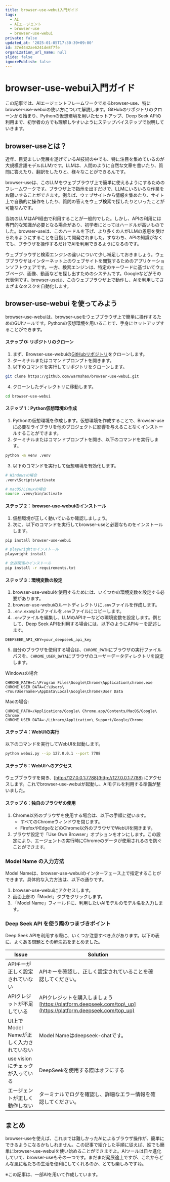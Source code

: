 ```yaml
---
title: browser-use-webui入門ガイド
tags:
  - AI
  - AIエージェント
  - browser-use
  - browser-use-webui
private: false
updated_at: '2025-01-05T17:30:39+09:00'
id: 37e4442ae6241de8f7fe
organization_url_name: null
slide: false
ignorePublish: false
---
```

# browser-use-webui入門ガイド

この記事では、AIエージェントフレームワークであるbrowser-use、特にbrowser-use-webuiの使い方について解説します。GitHubのリポジトリのクローンから始まり、Pythonの仮想環境を用いたセットアップ、Deep Seek APIの利用まで、初学者の方でも理解しやすいようにステップバイステップで説明していきます。

## browser-useとは？

近年、目覚ましい発展を遂げているAI技術の中でも、特に注目を集めているのが大規模言語モデル(LLM)です。LLMは、人間のように自然な文章を書いたり、質問に答えたり、翻訳をしたりと、様々なことができるんです。

browser-useは、このLLMをウェブブラウザ上で簡単に使えるようにするためのフレームワークです。ブラウザ上で指示を出すだけで、LLMにいろいろな作業をお願いすることができます。例えば、ウェブサイトから情報を集めたり、サイト上で自動的に操作をしたり、質問の答えをウェブ検索で探したりといったことが可能なんです。

当初のLLMはAPI経由で利用することが一般的でした。しかし、APIの利用には専門的な知識が必要となる場合があり、初学者にとってはハードルが高いものでした。browser-useは、このハードルを下げ、より多くの人がLLMの恩恵を受けられるようにすることを目指して開発されました。すなわち、APIの知識がなくても、ブラウザを操作するだけでAIを利用できるようになるのです。

ウェブブラウザと検索エンジンの違いについて少し補足しておきましょう。ウェブブラウザはインターネット上のウェブサイトを閲覧するためのアプリケーションソフトウェアです。一方、検索エンジンは、特定のキーワードに基づいてウェブページ、画像、動画などを探し出すためのシステムです。Googleなどがその代表例です。browser-useは、このウェブブラウザ上で動作し、AIを利用してさまざまなタスクを自動化します。

## browser-use-webui を使ってみよう

browser-use-webuiは、browser-useをウェブブラウザ上で簡単に操作するためのGUIツールです。Pythonの仮想環境を用いることで、手身にセットアップすることができます。


#### ステップ 0: リポジトリのクローン

1. まず、Browser-use-webuiの[GitHubリポジトリ](https://github.com/warmshao/browser-use-webui)をクローンします。
2. ターミナルまたはコマンドプロンプトを開きます。
3. 以下のコマンドを実行してリポジトリをクローンします。

```bash
git clone https://github.com/warmshao/browser-use-webui.git
```

4. クローンしたディレクトリに移動します。

```bash
cd browser-use-webui
```

#### ステップ 1：Python仮想環境の作成

1. Pythonの仮想環境を作成します。仮想環境を作成することで、Browser-useに必要なライブラリを他のプロジェクトに影響を与えることなくインストールすることができます。
2. ターミナルまたはコマンドプロンプトを開き、以下のコマンドを実行します。

```bash
python -m venv .venv
```

3. 以下のコマンドを実行して仮想環境を有効化します。

```bash
# Windowsの場合
.venv\Scripts\activate

# macOS/Linuxの場合
source .venv/bin/activate
```

#### ステップ 2： browser-use-webuiのインストール

1. 仮想環境が正しく動いているか確認しましょう。
2. 次に、以下のコマンドを実行してbrowser-useと必要なものをインストールします。

```bash
pip install browser-use-webui

# playwrightのインストール
playwright install

# 依存関係のインストール
pip install -r requirements.txt
```

#### ステップ 3：環境変数の設定

1. browser-use-webuiを使用するためには、いくつかの環境変数を設定する必要があります。
2. browser-use-webuiのルートディレクトリに`.env`ファイルを作成します。
3. `.env.example`ファイルを`.env`ファイルにコピーします。
4. `.env`ファイルを編集し、LLMのAPIキーなどの環境変数を設定します。例として、Deep Seek APIを利用する場合には、以下のようにAPIキーを記述します。

```plaintext
DEEPSEEK_API_KEY=your_deepseek_api_key
```

5. 自分のブラウザを使用する場合は、`CHROME_PATH`にブラウザの実行ファイルパスを、`CHROME_USER_DATA`にブラウザのユーザーデータディレクトリを設定します。

Windowsの場合
```plaintext
CHROME_PATH=C:\Program Files\Google\Chrome\Application\chrome.exe
CHROME_USER_DATA=C:\Users\<YourUsername>\AppData\Local\Google\Chrome\User Data
```

Macの場合:
```plaintext
CHROME_PATH=/Applications/Google\ Chrome.app/Contents/MacOS/Google\ Chrome
CHROME_USER_DATA=~/Library/Application\ Support/Google/Chrome
```

#### ステップ 4：WebUIの実行

以下のコマンドを実行してWebUIを起動します。

```bash
python webui.py --ip 127.0.0.1 --port 7788
```

#### ステップ 5：WebUIへのアクセス

ウェブブラウザを開き、[http://127.0.0.1:7788](http://127.0.0.1:7788) にアクセスします。これでbrowser-use-webuiが起動し、AIモデルを利用する準備が整いました。

#### ステップ 6：独自のブラウザの使用

1. Chrome以外のブラウザを使用する場合は、以下の手順に従います。
   - すべてのChromeウィンドウを閉じます。
   - FirefoxやEdgeなどのChrome以外のブラウザでWebUIを開きます。
2. ブラウザ設定で「Use Own Browser」オプションをオンにします。この設定により、エージェントの実行時にChromeのデータが使用されるのを防ぐことができます。

### Model Name の入力方法

Model Nameは、browser-use-webuiのインターフェース上で指定することができます。具体的な入力方法は、以下の通りです。

1. browser-use-webuiにアクセスします。
2. 画面上部の「Model」タブをクリックします。
3. 「Model Name」フィールドに、利用したいAIモデルのモデル名を入力します。

### Deep Seek API を使う際のつまづきポイント

Deep Seek APIを利用する際に、いくつか注意すべき点があります。以下の表に、よくある問題とその解決策をまとめました。

| Issue                      | Solution                                                                                       |   |
| -------------------------- | ---------------------------------------------------------------------------------------------- | - |
| APIキーが正しく設定されていない          | APIキーを確認し、正しく設定されていることを確認してください。                                                               |   |
| APIクレジットが不足している            | APIクレジットを購入しましょう [https://platform.deepseek.com/top\_up](https://platform.deepseek.com/top_up) |   |
| UI上でModel Nameが正しく入力されていない | Model Nameはdeepseek-chatです。                                                                    |   |
| use visionにチェックが入っている      | DeepSeekを使用する際はオフにする                                                                           |
| エージェントが正しく動作しない            | ターミナルでログを確認し、詳細なエラー情報を確認してください。                                                                |   |



## まとめ
browser-useを使えば、これまでは難しかったAIによるブラウザ操作が、簡単にできるようになるかもしれません。この記事で紹介した手順に従えば、誰でも簡単にbrowser-use-webuiを使い始めることができますよ。AIツールは日々進化していて、browser-useもその一つです。まだまだ発展途上ですが、これからどんな風に私たちの生活を便利にしてくれるのか、とても楽しみですね。

※この記事は、一部AIを用いて作成しています。

